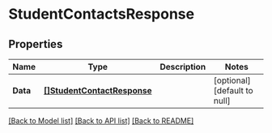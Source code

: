 # StudentContactsResponse

## Properties
Name | Type | Description | Notes
------------ | ------------- | ------------- | -------------
**Data** | [**[]StudentContactResponse**](StudentContactResponse.md) |  | [optional] [default to null]

[[Back to Model list]](../README.md#documentation-for-models) [[Back to API list]](../README.md#documentation-for-api-endpoints) [[Back to README]](../README.md)


